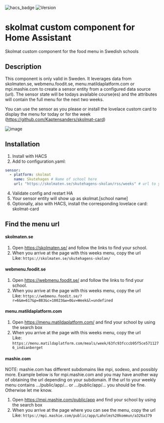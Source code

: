 ![hacs_badge](https://img.shields.io/badge/HACS-Default-41BDF5.svg?style=)
![Version](https://img.shields.io/github/v/release/Kaptensanders/skolmat)

# skolmat custom component for Home Assistant
Skolmat custom component for the food menu in Swedish schools

## Description
This component is only valid in Sweden. It leverages data from skolmaten.se, webmenu.foodit.se, menu.matildaplatform.com or mpi.mashie.com to create a sensor entity from a configured data source (url).
The sensor state will be todays available course(es) and the attributes will contain the full menu for the next two weeks.

You can use the sensor as you please or install the lovelace custom card to display the menu for today or for the week (https://github.com/Kaptensanders/skolmat-card)

![image](https://user-images.githubusercontent.com/24979195/154963878-013bb9c0-80df-4449-9a8e-dc54ef0a3271.png)

## Installation
1. Install with HACS
2. Add to configuration.yaml:
```yaml
sensor:
  - platform: skolmat
    name: Skutehagen # Name of school here
    url: "https://skolmaten.se/skutehagens-skolan/rss/weeks" # url to your rss here
```
4. Validate config and restart HA
5. Your sensor entity will show up as skolmat.[school name]
3. Optionally, also with HACS, install the corresponding lovelace card: skolmat-card 

## Find the menu url

#### skolmaten.se ####
  1. Open https://skolmaten.se/ and follow the links to find your school.
  2. When you arrive at the page with this weeks menu, copy the url\
    Like: `https://skolmaten.se/skutehagens-skolan/`

#### webmenu.foodit.se ####
  1. Open https://webmenu.foodit.se/ and follow the links to find your school.
  2. When you arrive at the page with this weeks menu, copy the url\
    Like: `https://webmenu.foodit.se/?r=6&m=617&p=883&c=10023&w=0&v=Week&l=undefined`

#### menu.matildaplatform.com ####
  1. Open https://menu.matildaplatform.com/ and find your school by using the search box
  2. When you arrive at the page with this weeks menu, copy the url\
    Like: `https://menu.matildaplatform.com/meals/week/63fc93fcccb95f5ce5711276_indianberget`

#### mashie.com ####
  NOTE: mashie.com has different subdomains like mpi, sodexo, and possibly more. Example below is for mpi.mashie.com and you may have another way of obtaining the url depending on your subdomain.
  If the url to your weekly menu contains .../public/app/... or .../public/app/... you should be fine. Otherwise let me know.

  1. Open https://mpi.mashie.com/public/app and find your school by using the search box
  2. When you arrive at the page where you can see the menu, copy the url\
    Like: `https://mpi.mashie.com/public/app/Laholms%20kommun/a326a379`

